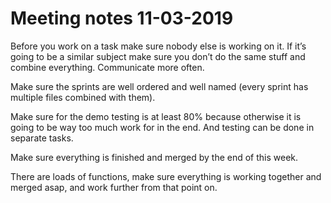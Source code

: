 # Meeting notes 11-03-2019

Before you work on a task make sure nobody else is working on it. If it’s going to be a similar subject make
sure you don’t do the same stuff and combine everything. Communicate more often.

Make sure the sprints are well ordered and well named (every sprint has multiple files combined with them).

Make sure for the demo testing is at least 80% because otherwise it is going to be way too much work for in
the end. And testing can be done in separate tasks.

Make sure everything is finished and merged by the end of this week.

There are loads of functions, make sure everything is working together and merged asap, and work further from
that point on.
